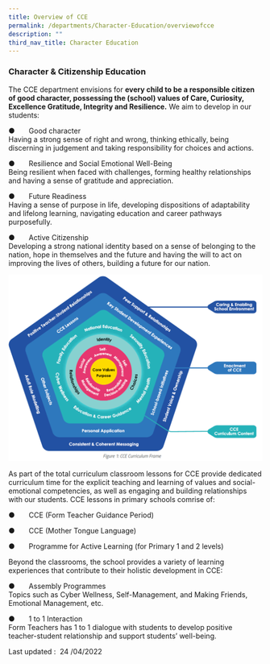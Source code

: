 ```yaml
---
title: Overview of CCE
permalink: /departments/Character-Education/overviewofcce
description: ""
third_nav_title: Character Education
---
```

### Character & Citizenship Education

The CCE department envisions for **every child to be a responsible citizen of good character, possessing the (school) values of Care, Curiosity, Excellence Gratitude, Integrity and Resilience.** We aim to develop in our students:

●       Good character  
Having a strong sense of right and wrong, thinking ethically, being discerning in judgement and taking responsibility for choices and actions.  
  

●       Resilience and Social Emotional Well-Being  
Being resilient when faced with challenges, forming healthy relationships and having a sense of gratitude and appreciation.  
  

●       Future Readiness  
Having a sense of purpose in life, developing dispositions of adaptability and lifelong learning, navigating education and career pathways purposefully.  
  

●       Active Citizenship  
Developing a strong national identity based on a sense of belonging to the nation, hope in themselves and the future and having the will to act on improving the lives of others, building a future for our nation.

![](/images/cce1.png)

As part of the total curriculum classroom lessons for CCE provide dedicated curriculum time for the explicit teaching and learning of values and social-emotional competencies, as well as engaging and building relationships with our students. CCE lessons in primary schools comrise of:  

●       CCE (Form Teacher Guidance Period)

●       CCE (Mother Tongue Language)

●       Programme for Active Learning (for Primary 1 and 2 levels)

Beyond the classrooms, the school provides a variety of learning experiences that contribute to their holistic development in CCE:

●       Assembly Programmes  
Topics such as Cyber Wellness, Self-Management, and Making Friends, Emotional Management, etc.  
  

●       1 to 1 Interaction  
Form Teachers has 1 to 1 dialogue with students to develop positive teacher-student relationship and support students’ well-being.

Last updated :  24 /04/2022